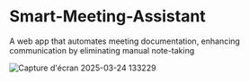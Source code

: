 # Smart-Meeting-Assistant
A web app that automates meeting documentation, enhancing communication by eliminating manual note-taking


![Capture d'écran 2025-03-24 133229](https://github.com/user-attachments/assets/483d073b-82b8-4ea6-999b-228b1bda1d22)
